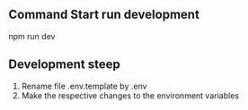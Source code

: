 


## Command Start run development
npm run dev

## Development steep

1. Rename file .env.template by .env
2. Make the respective changes to the environment variables